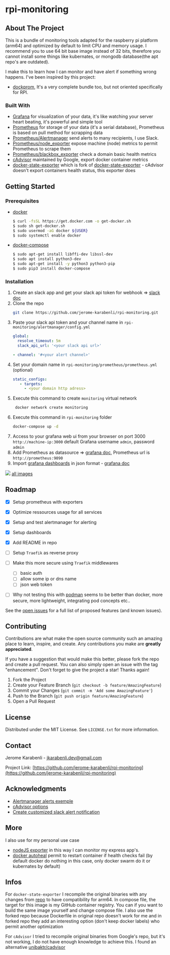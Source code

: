 # rpi-monitoring
<div id="top"></div>



<!-- ABOUT THE PROJECT -->
## About The Project

This is a bundle of monitoring tools adapted for the raspberry pi platform (arm64) and optimized by default to limit CPU and memory usage. I recommend you to use 64 bit base image instead of 32 bits, therefore you cannot install some things like kubernates, or mongodb database(the apt repo's are outdated).

I make this to learn how I can monitor and have alert if something wrong happens. I've been inspired by this project:
* [dockprom](https://github.com/stefanprodan/dockprom), It's a very complete bundle too, but not oriented specifically for RPI.


### Built With

* [Grafana](https://github.com/grafana/grafana) for visualization of your data, it's like watching your server heart beating, it's powerful and simple tool
* [Prometheus](https://github.com/prometheus/prometheus) for storage of your data (it's a serial database), Prometheus is based on pull method for scrapping data
* [Prometheus/Alertmanager](https://github.com/prometheus/alertmanager) send alerts to many recipients, I use Slack.
* [Prometheus/node_exporter](https://github.com/prometheus/node_exporter) expose machine (node) metrics to permit Prometheus to scrape them
* [Prometheus/blackbox_exporter](https://github.com/prometheus/blackbox_exporter) check a domain basic health metrics
* [cAdvisor](https://github.com/google/cadvisor) maintained by Google, export docker container metrics
* [docker-state-exporter](https://github.com/AdaptiveConsulting/docker_state_exporter) which is fork of [docker-state-exporter](https://github.com/karugaru/docker_state_exporter) - cAdvisor doesn't export containers health status, this exporter does


<!-- GETTING STARTED -->
## Getting Started
### Prerequisites

* [docker](https://docs.docker.com/get-docker/)
  ```sh
  $ curl -fsSL https://get.docker.com -o get-docker.sh
  $ sudo sh get-docker.sh
  $ sudo usermod -aG docker ${USER}
  $ sudo systemctl enable docker
  ```
* [docker-compose](https://dev.to/elalemanyo/how-to-install-docker-and-docker-compose-on-raspberry-pi-1mo)
  ```sh
  $ sudo apt-get install libffi-dev libssl-dev
  $ sudo apt install python3-dev
  $ sudo apt-get install -y python3 python3-pip
  $ sudo pip3 install docker-compose
  ```

### Installation

1. Create an slack app and get your slack api token for webhook => [slack doc](https://api.slack.com/messaging/webhooks)
2. Clone the repo
   ```sh
   git clone https://github.com/jerome-karabenli/rpi-monitoring.git
   ```
3. Paste your slack api token and your channel name in ``rpi-monitoring/alertmanager/config.yml``
   ```yaml
   global:
     resolve_timeout: 5m
     slack_api_url: '<your slack api url>'
   ```
   ```yaml
   - channel: '#<your alert channel>'
   ```
4. Set your domain name in ``rpi-monitoring/prometheus/prometheus.yml`` (optional)
   ```yml
   static_configs:
      - targets:
        - <your domain http adress>
   ```
5. Execute this command to create ``monitoring`` virtual network 
   ```sh
    docker network create monitoring
    ```
6. Execute this command in ``rpi-monitoring`` folder
    ```sh
    docker-compose up -d
    ```
7. Access to your grafana web ui from your browser on port 3000 ``http://machine-ip:3000`` default Grafana username ``admin``, password ``admin``
8. Add Prometheus as datasource => [grafana doc](https://grafana.com/docs/grafana/latest/datasources/add-a-data-source/), Prometheus url is ``http://prometheus:9090``
9. Import [grafana dashboards](https://github.com/jerome-karabenli/rpi-monitoring/tree/main/dashboards) in json format - [grafana doc](https://grafana.com/docs/grafana/latest/dashboards/export-import/#import-dashboard)

![](images/main-1.png)
[all images](https://github.com/jerome-karabenli/rpi-monitoring/tree/main/images)





<!-- ROADMAP -->
## Roadmap

- [x] Setup prometheus with exporters
- [x] Optimize ressources usage for all services
- [x] Setup and test alertmanager for alerting
- [x] Setup dashboards
- [x] Add README in repo
- [ ] Setup ``Traefik`` as reverse proxy
- [ ] Make this more secure using ``Traefik`` middlewares
    - [ ] basic auth
    - [ ] allow some ip or dns name
    - [ ] json web token
- [ ] Why not testing this with [podman](https://podman.io/) seems to be better than docker, more secure, more lightweight, integrating pod concepts etc..


See the [open issues](https://github.com/jerome-karabenli/rpi-monitoring/issues) for a full list of proposed features (and known issues).


<!-- CONTRIBUTING -->
## Contributing

Contributions are what make the open source community such an amazing place to learn, inspire, and create. Any contributions you make are **greatly appreciated**.

If you have a suggestion that would make this better, please fork the repo and create a pull request. You can also simply open an issue with the tag "enhancement".
Don't forget to give the project a star! Thanks again!

1. Fork the Project
2. Create your Feature Branch (`git checkout -b feature/AmazingFeature`)
3. Commit your Changes (`git commit -m 'Add some AmazingFeature'`)
4. Push to the Branch (`git push origin feature/AmazingFeature`)
5. Open a Pull Request


<!-- LICENSE -->
## License

Distributed under the MIT License. See `LICENSE.txt` for more information.



<!-- CONTACT -->
## Contact

Jerome Karabenli - jkarabenli.dev@gmail.com

Project Link: [https://github.com/jerome-karabenli/rpi-monitoring](https://github.com/jerome-karabenli/rpi-monitoring)




<!-- ACKNOWLEDGMENTS -->
## Acknowledgments

* [Alertmanager alerts exemple](https://awesome-prometheus-alerts.grep.to/rules.html)
* [cAdvisor options](https://github.com/google/cadvisor/blob/master/docs/runtime_options.md)
* [Create customized slack alert notification](https://hodovi.cc/blog/creating-awesome-alertmanager-templates-for-slack/)


<!-- MORE -->
## More

I also use for my personal use case

* [nodeJS exporter](https://www.npmjs.com/package/express-prom-bundle) in this way I can monitor my express app's.
* [docker autoheal](https://hub.docker.com/r/willfarrell/autoheal/) permit to restart container if health checks fail (by default docker do nothing in this case, only docker swarm do it or kubernates by default)

## Infos
For ``docker-state-exporter`` I recompile the original binaries with any changes from [repo](https://github.com/AdaptiveConsulting/docker_state_exporter) to have compatibility for arm64. In compose file, the target for this image is my GitHub container registry. You can if you want to build the same image yourself and change compose file. 
I also use the forked repo because Dockerfile in original repo doesn't work for me and in forked repo they add an interesting option (don't keep docker labels) who permit another optimization


For ``cAdvisor`` I tried to recompile original binaries from Google's repo, but it's not working, I do not have enough knowledge to achieve this. I found an alternative [unibaktr/cadvisor](https://hub.docker.com/r/unibaktr/cadvisor)


